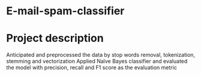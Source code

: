 # E-mail-spam-classifier
# Project description 
Anticipated and preprocessed the data by stop words removal, tokenization, stemming and vectorization 
Applied Naïve Bayes classifier and evaluated the model with precision, recall and F1 score as the evaluation metric
